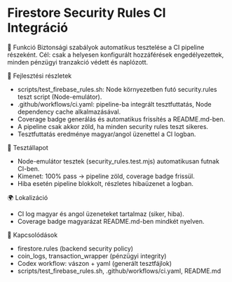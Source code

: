 # Firestore Security Rules CI Integráció

🎯 Funkció
Biztonsági szabályok automatikus tesztelése a CI pipeline részeként. Cél: csak a helyesen konfigurált hozzáférések engedélyezettek, minden pénzügyi tranzakció védett és naplózott.

🧠 Fejlesztési részletek
- scripts/test_firebase_rules.sh: Node környezetben futó security.rules teszt script (Node-emulátor).
- .github/workflows/ci.yaml: pipeline-ba integrált tesztfuttatás, Node dependency cache alkalmazásával.
- Coverage badge generálás és automatikus frissítés a README.md-ben.
- A pipeline csak akkor zöld, ha minden security rules teszt sikeres.
- Tesztfuttatás eredménye magyar/angol üzenettel a CI logban.

🧪 Tesztállapot
- Node-emulátor tesztek (security_rules.test.mjs) automatikusan futnak CI-ben.
- Kimenet: 100% pass → pipeline zöld, coverage badge frissül.
- Hiba esetén pipeline blokkolt, részletes hibaüzenet a logban.

🌍 Lokalizáció
- CI log magyar és angol üzeneteket tartalmaz (siker, hiba).
- Coverage badge magyarázat README.md-ben mindkét nyelven.

📎 Kapcsolódások
- firestore.rules (backend security policy)
- coin_logs, transaction_wrapper (pénzügyi integrity)
- Codex workflow: vászon + yaml (generált tesztfájlok)
- scripts/test_firebase_rules.sh, .github/workflows/ci.yaml, README.md

